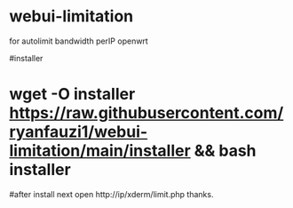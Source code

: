# webui-limitation
for autolimit bandwidth perIP openwrt

#installer
# wget -O installer https://raw.githubusercontent.com/ryanfauzi1/webui-limitation/main/installer && bash installer

#after install next open http://ip/xderm/limit.php thanks.

